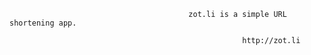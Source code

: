                                            zot.li is a simple URL shortening app.

                                                        http://zot.li
